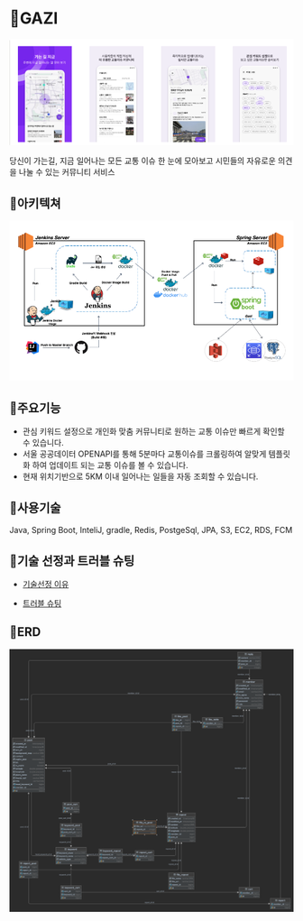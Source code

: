 # 🍆GAZI
![gazi.png](gazi.png)

당신이 가는길, 지금 일어나는 모든 교통 이슈 한 눈에 모아보고 시민들의 자유로운 의견을 나눌 수 있는 커뮤니티 서비스
## 🍆아키텍쳐
![architecture.png](architecture.png)

## 🍆주요기능
- 관심 키워드 설정으로 개인화 맞춤 커뮤니티로 원하는 교통 이슈만 빠르게 확인할 수 있습니다.
- 서울 공공데이터 OPENAPI를 통해 5분마다 교통이슈를 크롤링하여 알맞게 템플릿화 하여 업데이트 되는 교통 이슈를 볼 수 있습니다.
- 현재 위치기반으로 5KM 이내 일어나는 일들을 자동 조회할 수 있습니다.

## 🍆사용기술
Java, Spring Boot, InteliJ, gradle, Redis, PostgeSql, JPA, S3, EC2, RDS, FCM

## 🍆기술 선정과 트러블 슈팅
- [기술선정 이유](https://github.com/WindowH22/Gazi/wiki/%EA%B8%B0%EC%88%A0%EC%84%A0%EC%A0%95)

- [트러블 슈팅](https://github.com/WindowH22/Gazi/wiki/%ED%8A%B8%EB%9F%AC%EB%B8%94-%EC%8A%88%ED%8C%85)

## 🍆ERD
![erd.png](erd.png)

